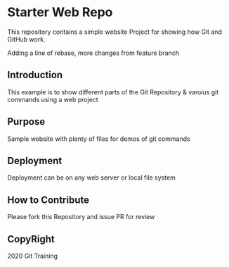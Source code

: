 # Starter Web Repo

This repository contains a simple website Project for showing how Git and GitHub work.

Adding a line of rebase, more changes from feature branch

## Introduction

This example is to show different parts of the Git Repository & varoius git commands using a web project

## Purpose

Sample website with plenty of files for demos of git commands

## Deployment

Deployment can be on any web server or local file system

## How to Contribute

Please fork this Repository and issue PR for review

## CopyRight

2020 Git Training
